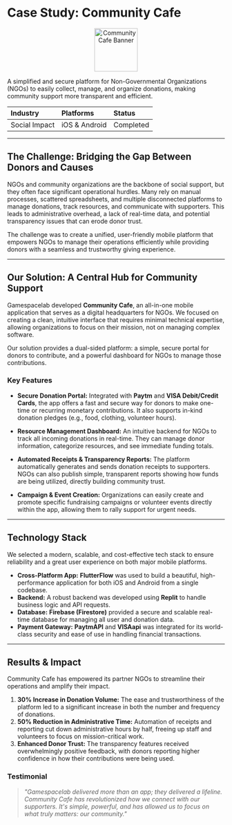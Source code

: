 # Case Study: Community Cafe

<p align="center">
  <img src="https://cdn.discordapp.com/attachments/865420585437102090/1425187683063435425/1.jpg?ex=68e6acf6&is=68e55b76&hm=7cad8bc4b3c73fbec2ec33aaa3aa033b62ed046c61ec26528915496d4064cc1d&" alt="Community Cafe Banner" width="100" height="100"/>
</p>

A simplified and secure platform for Non-Governmental Organizations (NGOs) to easily collect, manage, and organize donations, making community support more transparent and efficient.

| **Industry** | **Platforms** | **Status** |
| :--- | :--- | :--- |
| Social Impact  | iOS & Android | Completed |

---

## The Challenge: Bridging the Gap Between Donors and Causes

NGOs and community organizations are the backbone of social support, but they often face significant operational hurdles. Many rely on manual processes, scattered spreadsheets, and multiple disconnected platforms to manage donations, track resources, and communicate with supporters. This leads to administrative overhead, a lack of real-time data, and potential transparency issues that can erode donor trust.

The challenge was to create a unified, user-friendly mobile platform that empowers NGOs to manage their operations efficiently while providing donors with a seamless and trustworthy giving experience.

---

## Our Solution: A Central Hub for Community Support

Gamespacelab developed **Community Cafe**, an all-in-one mobile application that serves as a digital headquarters for NGOs. We focused on creating a clean, intuitive interface that requires minimal technical expertise, allowing organizations to focus on their mission, not on managing complex software.

Our solution provides a dual-sided platform: a simple, secure portal for donors to contribute, and a powerful dashboard for NGOs to manage those contributions.



### Key Features

* **Secure Donation Portal:** Integrated with **Paytm** and **VISA Debit/Credit Cards**, the app offers a fast and secure way for donors to make one-time or recurring monetary contributions. It also supports in-kind donation pledges (e.g., food, clothing, volunteer hours).

* **Resource Management Dashboard:** An intuitive backend for NGOs to track all incoming donations in real-time. They can manage donor information, categorize resources, and see immediate funding totals.

* **Automated Receipts & Transparency Reports:** The platform automatically generates and sends donation receipts to supporters. NGOs can also publish simple, transparent reports showing how funds are being utilized, directly building community trust.

* **Campaign & Event Creation:** Organizations can easily create and promote specific fundraising campaigns or volunteer events directly within the app, allowing them to rally support for urgent needs.

---

## Technology Stack

We selected a modern, scalable, and cost-effective tech stack to ensure reliability and a great user experience on both major mobile platforms.

* **Cross-Platform App:** **FlutterFlow** was used to build a beautiful, high-performance application for both iOS and Android from a single codebase.
* **Backend:** A robust backend was developed using **Replit** to handle business logic and API requests.
* **Database:** **Firebase (Firestore)** provided a secure and scalable real-time database for managing all user and donation data.
* **Payment Gateway:** **PaytmAPI** and **VISAapi** was integrated for its world-class security and ease of use in handling financial transactions.



---

## Results & Impact

Community Cafe has empowered its partner NGOs to streamline their operations and amplify their impact.

1. **30% Increase in Donation Volume:** The ease and trustworthiness of the platform led to a significant increase in both the number and frequency of donations.
2. **50% Reduction in Administrative Time:** Automation of receipts and reporting cut down administrative hours by half, freeing up staff and volunteers to focus on mission-critical work.
3. **Enhanced Donor Trust:** The transparency features received overwhelmingly positive feedback, with donors reporting higher confidence in how their contributions were being used.

### Testimonial

> *"Gamespacelab delivered more than an app; they delivered a lifeline. Community Cafe has revolutionized how we connect with our supporters. It's simple, powerful, and has allowed us to focus on what truly matters: our community."*
